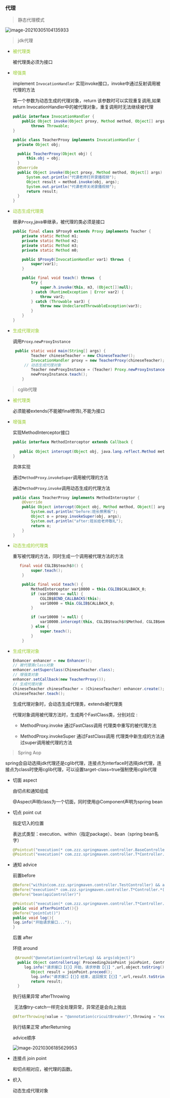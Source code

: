 ### 代理

> 静态代理模式

![image-20210305104135933](https://gitee.com/zzz_123456/picgo/raw/main/image/image-20210305104135933.png)

> jdk代理

* <font color=yellowgreen>被代理类</font>

  被代理类必须为接口

* <font color=yellowgreen>增强类</font>

  implement `InvocationHandler` 实现invoke接口，invoke中通过反射调用被代理的方法

  第一个参数为动态生成的代理对象，return 该参数时可以实现重复调用,如果return InvocationHandler中的被代理对象，重复调用时无法继续被代理
  
  ```java
  public interface InvocationHandler {
      public Object invoke(Object proxy, Method method, Object[] args)
          throws Throwable;
  }
  ```
  
  
  
  ```java
  public class TeacherProxy implements InvocationHandler {
    private Object obj;
  
    public TeacherProxy(Object obj) {
        this.obj = obj;
    }
    @Override
    public Object invoke(Object proxy, Method method, Object[] args) throws Throwable {
        System.out.println("代课老师打开录播视频");
        Object result = method.invoke(obj, args);
        System.out.println("代课老师关闭录播视频");
        return result;
    }
  }
  ```


* <font color=yellowgreen>动态生成代理类</font>

  继承`Proxy`,java单继承，被代理的类必须是接口

  ```java
  public final class $Proxy0 extends Proxy implements Teacher {
      private static Method m1;
      private static Method m2;
      private static Method m3;
      private static Method m0;
  
      public $Proxy0(InvocationHandler var1) throws  {
          super(var1);
      }
  
      public final void teach() throws  {
          try {
              super.h.invoke(this, m3, (Object[])null);
          } catch (RuntimeException | Error var2) {
              throw var2;
          } catch (Throwable var3) {
              throw new UndeclaredThrowableException(var3);
          }
      }
  }
  ```

  

* <font color=yellowgreen>生成代理对象</font>

  调用`Proxy`.`newProxyInstance`

  ```java
   public static void main(String[] args) {
          Teacher chineseTeacher = new ChineseTeacher();
          InvocationHandler proxy = new TeacherProxy(chineseTeacher);
       // 动态生成代理对象
          Teacher newProxyInstance = (Teacher) Proxy.newProxyInstance(chineseTeacher.getClass().getClassLoader(), chineseTeacher.getClass().getInterfaces(), proxy);
          newProxyInstance.teach();
      }
  ```

  



> cglib代理

* <font color=yellowgreen>被代理类</font>

  必须能被extends(不能被final修饰),不能为接口

* <font color=yellowgreen>增强类</font>

  实现MethodInterceptor接口

  ```java
  public interface MethodInterceptor extends Callback {
    
     public Object intercept(Object obj, java.lang.reflect.Method method, Object[] args,MethodProxy proxy) throws Throwable;
  }
  ```

  具体实现

  通过`MethodProxy`.`invokeSuper`调用被代理的方法

  通过`MethodProxy`.`invoke`调用动态生成的代理方法

  ```java
  public class TeacherProxy implements MethodInterceptor {
      @Override
      public Object intercept(Object obj, Method method, Object[] args, MethodProxy proxy) throws Throwable {
          System.out.println("before:班长擦黑板");
          Object o = proxy.invokeSuper(obj, args);
          System.out.println("after:班长给老师敬礼");
          return o;
      }
  }
  
  ```

* <font color=yellowgreen>动态生成的代理类</font>

  重写被代理的方法，同时生成一个调用被代理方法的方法

  ```java
     final void CGLIB$teach$0() {
          super.teach();
      }
  
      public final void teach() {
          MethodInterceptor var10000 = this.CGLIB$CALLBACK_0;
          if (var10000 == null) {
              CGLIB$BIND_CALLBACKS(this);
              var10000 = this.CGLIB$CALLBACK_0;
          }
  
          if (var10000 != null) {
              var10000.intercept(this, CGLIB$teach$0$Method, CGLIB$emptyArgs, CGLIB$teach$0$Proxy);
          } else {
              super.teach();
          }
      }
  ```

  

* <font color=yellowgreen>生成代理对象</font>

  ```java
  Enhancer enhancer = new Enhancer();
  // 被代理类class对象
  enhancer.setSuperclass(ChineseTeacher.class);
  // 增强类对象
  enhancer.setCallback(new TeacherProxy());
  // 生成代理对象
  ChineseTeacher chineseTeacher = (ChineseTeacher) enhancer.create();
  chineseTeacher.teach();
  ```

  生成代理对象时，会动态生成代理类，extends被代理类

  代理对象调用被代理方法时，生成两个FastClass类，分别对应 :

  * MethodProxy.invoke 通过FastClass调用 代理类中重写的被代理方法

  * MethodProxy.invokeSuper 通过FastClass调用 代理类中新生成的方法通过super调用被代理的方法

> Spring Aop

​			spring会自动选择jdk代理还是cglib代理，连接点为interface时选择jdk代理，连接点为class时使用cglib代理，可以设置target-class=true强制使用cglib代理

* 切面 aspect

  由切点和通知组成

  @Aspect声明class为一个切面，同时使用@Component声明为spring bean

* 切点 point cut

  指定切入的位置

  表达式类型：execution、within（指定package）、bean（spring bean名字）

  ```java
  @Pointcut("execution(* com.zzz.springmaven.controller.BaseController.*(..))")
  @Pointcut("execution(* com.zzz.springmaven.controller.T*Controller.*(..))")
  ```

* 通知 advice

  前置before

  ```java
  @Before("within(com.zzz.springmaven.controller.TestController) && args(str)")
  @Before("execution(* com.zzz.springmaven.controller.T*Controller.*(String)) && args(str)")
  @Before("bean(apiController)")
  ```

    ```java
  @Pointcut("execution(* com.zzz.springmaven.controller.T*Controller.*(..))")
  public void afterPointCut(){}
  @Before("pointCut()")
  public void log(){
    log.info("开始请求接口...");
  }
    ```

  后置 after

  环绕 around

  ```java
   @Around("@annotation(controllerLog) && args(object)")
    public Object controllerLog( ProceedingJoinPoint joinPoint, ControllerLog controllerLog,BaseSo object) throws Throwable {
       log.info("请求接口【{}】开始，请求参数【{}】",url,object.toString());
          Object result = joinPoint.proceed();
          log.info("请求接口【{}】结束，返回报文【{}】",url,result.toString());
          return result;
    }
  ```

  执行结果异常 afterThrowing

  ​	无法像try-catch一样完全处理异常，异常还是会向上抛出

  ```java
  @AfterThrowing(value = "@annotation(cricuitBreaker)",throwing = "ex")
  ```

  执行结果正常 afterReturning

  advice顺序

  ![image-20210306185629953](https://gitee.com/zzz_123456/picgo/raw/main/20210306185635.png)

* 连接点 join point

  和切点相对应，被代理的函数。

* 织入 

  动态生成代理对象

  

